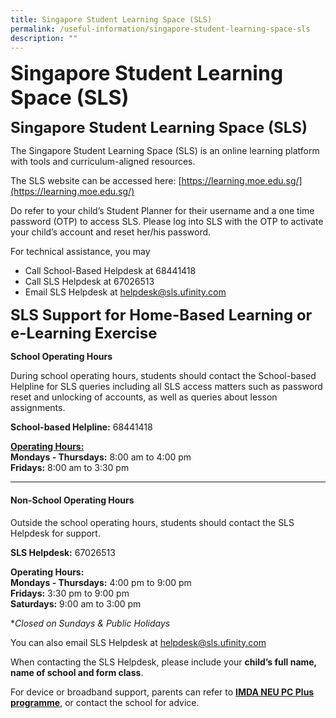 ```yaml
---
title: Singapore Student Learning Space (SLS)
permalink: /useful-information/singapore-student-learning-space-sls
description: ""
---
```

**<font size=6>Singapore Student Learning Space (SLS)</font>**

**<font size=5>Singapore Student Learning Space (SLS)</font>**

  
The Singapore Student Learning Space (SLS) is an online learning platform with tools and curriculum-aligned resources.  
  
The SLS website can be accessed here: [https://learning.moe.edu.sg/](https://learning.moe.edu.sg/)  
  
Do refer to your child’s Student Planner for their username and a one time password (OTP) to access SLS. Please log into SLS with the OTP to activate your child’s account and reset her/his password.  
  
For technical assistance, you may  
  

*   Call School-Based Helpdesk at 68441418
*   Call SLS Helpdesk at 67026513
*   Email SLS Helpdesk at [helpdesk@sls.ufinity.com](mailto:helpdesk@sls.ufinity.com)

  
  **<font size=5>SLS Support for Home-Based Learning or e-Learning Exercise</font>**


  

**School Operating Hours**

  
During school operating hours, students should contact the School-based Helpline for SLS queries including all SLS access matters such as password reset and unlocking of accounts, as well as queries about lesson assignments.  
  
**School-based Helpline:** 68441418  
  
**<u>Operating Hours:</u>**  
**Mondays - Thursdays:** 8:00 am to 4:00 pm  
**Fridays:** 8:00 am to 3:30 pm  
  

* * *

  

#### Non-School Operating Hours

  
Outside the school operating hours, students should contact the SLS Helpdesk for support.  
  
**SLS Helpdesk:** 67026513  
  
**Operating Hours:**  
**Mondays - Thursdays:** 4:00 pm to 9:00 pm  
**Fridays:** 3:30 pm to 9:00 pm  
**Saturdays:** 9:00 am to 3:00 pm  
  
\*_Closed on Sundays & Public Holidays_  
  
You can also email SLS Helpdesk at [helpdesk@sls.ufinity.com](mailto:helpdesk@sls.ufinity.com)  
  
When contacting the SLS Helpdesk, please include your **child’s full name, name of school and form class**.  
  
For device or broadband support, parents can refer to **[IMDA NEU PC Plus programme](https://www.imda.gov.sg/programme-listing/neu-pc-plus)**, or contact the school for advice.